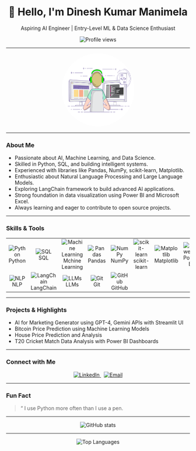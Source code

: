 <!--
  Profile README for Dinesh Kumar Manimela 
-->

<h1 align="center">
  👋 Hello, I'm Dinesh Kumar Manimela
</h1>

<p align="center">
  Aspiring AI Engineer | Entry-Level ML & Data Science Enthusiast
</p>

<p align="center">
  <img src="https://komarev.com/ghpvc/?username=dineshkumar8464&color=blue" alt="Profile views" />
</p>

---

<!-- Profile image -->
<p align="center">
  <img width="200" height="200" src="https://raw.githubusercontent.com/mikonoid/mikonoid/main/images/gifs/coder3.gif" alt="Dinesh Profile Picture" style="border-radius:50%" />
</p>

---

###  About Me

- Passionate about AI, Machine Learning, and Data Science.
- Skilled in Python, SQL, and building intelligent systems.
- Experienced with libraries like Pandas, NumPy, scikit-learn, Matplotlib.
- Enthusiastic about Natural Language Processing and Large Language Models.
- Exploring LangChain framework to build advanced AI applications.
- Strong foundation in data visualization using Power BI and Microsoft Excel.
- Always learning and eager to contribute to open source projects.

---

### Skills & Tools

<table>
  <tr>
    <td align="center"><img src="https://cdn.jsdelivr.net/gh/devicons/devicon/icons/python/python-original.svg" width="50" alt="Python"/><br>Python</td>
    <td align="center"><img src="https://cdn.jsdelivr.net/gh/devicons/devicon/icons/sqlite/sqlite-original.svg" width="50" alt="SQL"/><br>SQL</td> 
    <td align="center"><img src="https://onleitechnologies.com/wp-content/uploads/2021/12/Machine-Learning-1000x1000-1-1.jpg" width="50" alt="Machine Learning"/><br>Mchine Learning</td>
    <td align="center"><img src="https://cdn.jsdelivr.net/gh/devicons/devicon/icons/pandas/pandas-original.svg" width="50" alt="Pandas"/><br>Pandas</td>
    <td align="center"><img src="https://cdn.jsdelivr.net/gh/devicons/devicon/icons/numpy/numpy-original.svg" width="50" alt="NumPy"/><br>NumPy</td>
    <td align="center"><img src="https://avatars.githubusercontent.com/u/17349883?s=280&v=4" width="50" alt="scikit-learn"/><br>scikit-learn</td>
    <td align="center"><img src="https://cdn.jsdelivr.net/gh/devicons/devicon/icons/matplotlib/matplotlib-original.svg" width="50" alt="Matplotlib"/><br>Matplotlib</td>
    <td align="center"><img src="https://tse3.mm.bing.net/th?id=OIP.Oxo-u9GMK3zbEM5h-FiVnQHaEK&pid=Api&P=0&h=180" width="50" alt="Power BI"/><br>Power BI</td>
    <td align="center"><img src="https://th.bing.com/th/id/OIP.wIfanQtKi0iBtmnctZ6BJwAAAA?rs=1&pid=ImgDetMain" width="50" alt="Microsoft Excel"/><br>Microsoft Excel</td>
  
  </tr>
  <tr>
    <td align="center"><img src="https://img.freepik.com/premium-vector/nlp-natural-language-processing-cognitive-computing-technology-concept-virtual-screen-robotic-hand-touching-digital-interface_127544-332.jpg?w=2000" width="50" alt="NLP"/><br>NLP</td>
    <td align="center"><img src="https://cdn.analyticsvidhya.com/wp-content/uploads/2023/07/langchain3.png" width="50" alt="LangChain"/><br>LangChain</td>
    <td align="center"><img src="https://tse4.mm.bing.net/th?id=OIP.mHNJZ23vq8C2iNXhZbDBzAHaFP&pid=Api&P=0&h=180" width="50" alt="LLMs"/><br>LLMs</td>
    <td align="center"><img src="https://cdn.jsdelivr.net/gh/devicons/devicon/icons/git/git-original.svg" width="50" alt="Git"/><br>Git</td>
    <td align="center"><img src="https://cdn.jsdelivr.net/gh/devicons/devicon/icons/github/github-original.svg" width="50" alt="GitHub"/><br>GitHub</td>
  </tr>
</table>

---

### Projects & Highlights

- AI for Marketing Generator using GPT-4, Gemini APIs with Streamlit UI
- Bitcoin Price Prediction using Machine Learning Models
- House Price Prediction and Analysis
- T20 Cricket Match Data Analysis with Power BI Dashboards

---

### Connect with Me

<p align="center">
  <a href="https://www.linkedin.com/public-profile/settings?lipi=urn%3Ali%3Apage%3Ad_flagship3_profile_self_edit_contact-info%3B2WMNgbbeS560CinvEI3Fdw%3D%3D" target="_blank">
    <img src="https://img.shields.io/badge/-LinkedIn-blue?style=for-the-badge&logo=linkedin&logoColor=white" alt="LinkedIn"/>
  </a>
  &nbsp;
  <a href="dineshmanimela088@gmail.com" target="_blank">
    <img src="https://img.shields.io/badge/-Email-D14836?style=for-the-badge&logo=gmail&logoColor=white" alt="Email"/>
  </a>
</p>

---

### Fun Fact

> “ I use Python more often than I use a pen.

---

<!-- Optional GitHub stats card -->
<p align="center">
  <img src="https://github-readme-stats.vercel.app/api?username=dineshkumar8464&show_icons=true&theme=radical" alt="GitHub stats"/>
</p>

---

<!-- Optional Top Languages card -->
<p align="center">
  <img src="https://github-readme-stats.vercel.app/api/top-langs/?username=dineshkumar8464&layout=compact&theme=radical" alt="Top Languages"/>
</p>
